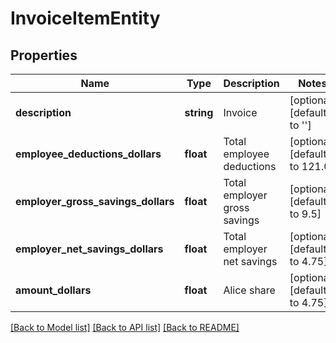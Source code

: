 # InvoiceItemEntity

## Properties
Name | Type | Description | Notes
------------ | ------------- | ------------- | -------------
**description** | **string** | Invoice | [optional] [default to '']
**employee_deductions_dollars** | **float** | Total employee deductions | [optional] [default to 121.0]
**employer_gross_savings_dollars** | **float** | Total employer gross savings | [optional] [default to 9.5]
**employer_net_savings_dollars** | **float** | Total employer net savings | [optional] [default to 4.75]
**amount_dollars** | **float** | Alice share | [optional] [default to 4.75]

[[Back to Model list]](../README.md#documentation-for-models) [[Back to API list]](../README.md#documentation-for-api-endpoints) [[Back to README]](../README.md)

